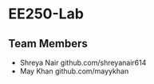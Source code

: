# EE250-Lab

## Team Members

- Shreya Nair github.com/shreyanair614
- May Khan github.com/mayykhan
